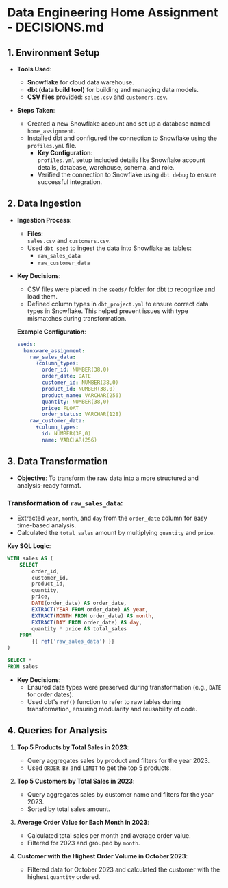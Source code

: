 # Data Engineering Home Assignment - DECISIONS.md

## 1. Environment Setup

- **Tools Used**:  
  - **Snowflake** for cloud data warehouse.
  - **dbt (data build tool)** for building and managing data models.
  - **CSV files** provided: `sales.csv` and `customers.csv`.

- **Steps Taken**:  
  - Created a new Snowflake account and set up a database named `home_assignment`.
  - Installed dbt and configured the connection to Snowflake using the `profiles.yml` file.
    - **Key Configuration**:  
      `profiles.yml` setup included details like Snowflake account details, database, warehouse, schema, and role.
    - Verified the connection to Snowflake using `dbt debug` to ensure successful integration.

## 2. Data Ingestion

- **Ingestion Process**:
  - **Files**:  
    `sales.csv` and `customers.csv`.
  - Used `dbt seed` to ingest the data into Snowflake as tables:
    - `raw_sales_data`
    - `raw_customer_data`

- **Key Decisions**:  
  - CSV files were placed in the `seeds/` folder for dbt to recognize and load them.
  - Defined column types in `dbt_project.yml` to ensure correct data types in Snowflake. This helped prevent issues with type mismatches during transformation.

  **Example Configuration**:
  ```yaml
  seeds:
    banxware_assignment:
      raw_sales_data:
        +column_types:
          order_id: NUMBER(38,0)
          order_date: DATE
          customer_id: NUMBER(38,0)
          product_id: NUMBER(38,0)
          product_name: VARCHAR(256)
          quantity: NUMBER(38,0)
          price: FLOAT
          order_status: VARCHAR(128)
      raw_customer_data:
        +column_types:
          id: NUMBER(38,0)
          name: VARCHAR(256)
  ```

## 3. Data Transformation

- **Objective**: To transform the raw data into a more structured and analysis-ready format.

### Transformation of `raw_sales_data`:
  - Extracted `year`, `month`, and `day` from the `order_date` column for easy time-based analysis.
  - Calculated the `total_sales` amount by multiplying `quantity` and `price`.

  **Key SQL Logic**:
  ```sql
  WITH sales AS (
      SELECT
          order_id,
          customer_id,
          product_id,
          quantity,
          price,
          DATE(order_date) AS order_date,
          EXTRACT(YEAR FROM order_date) AS year,
          EXTRACT(MONTH FROM order_date) AS month,
          EXTRACT(DAY FROM order_date) AS day,
          quantity * price AS total_sales
      FROM
          {{ ref('raw_sales_data') }}
  )

  SELECT *
  FROM sales
  ```

- **Key Decisions**:
  - Ensured data types were preserved during transformation (e.g., `DATE` for order dates).
  - Used dbt's `ref()` function to refer to raw tables during transformation, ensuring modularity and reusability of code.

## 4. Queries for Analysis

1. **Top 5 Products by Total Sales in 2023**:
   - Query aggregates sales by product and filters for the year 2023.
   - Used `ORDER BY` and `LIMIT` to get the top 5 products.

2. **Top 5 Customers by Total Sales in 2023**:
   - Query aggregates sales by customer name and filters for the year 2023.
   - Sorted by total sales amount.

3. **Average Order Value for Each Month in 2023**:
   - Calculated total sales per month and average order value.
   - Filtered for 2023 and grouped by `month`.

4. **Customer with the Highest Order Volume in October 2023**:
   - Filtered data for October 2023 and calculated the customer with the highest `quantity` ordered.


